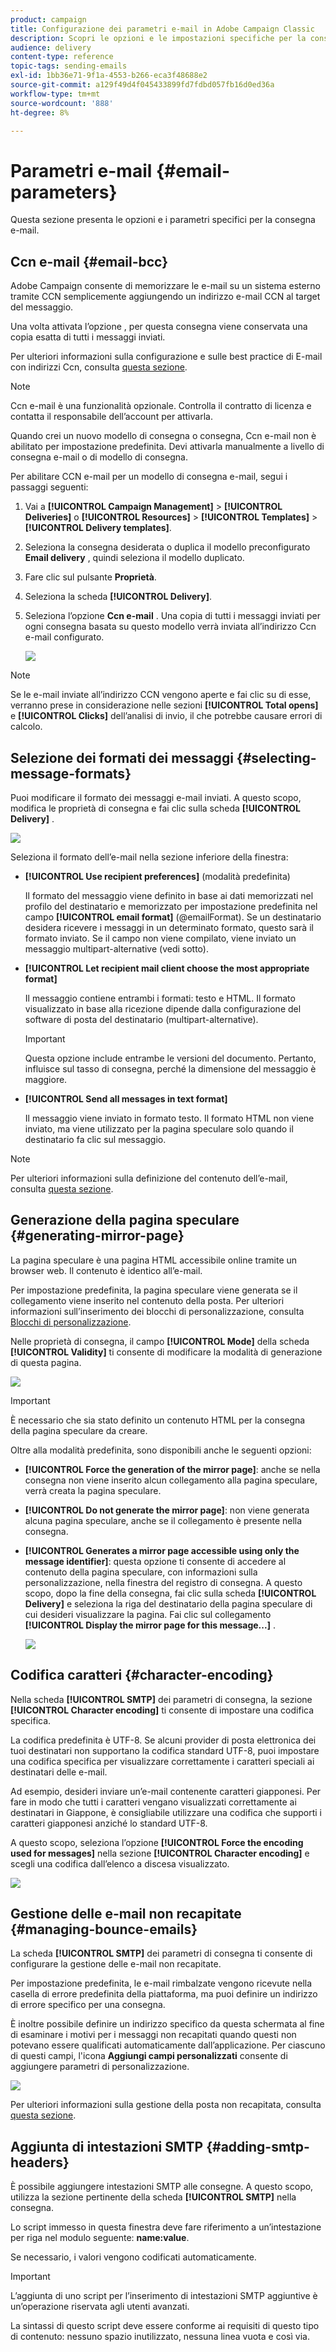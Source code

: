 ```yaml
---
product: campaign
title: Configurazione dei parametri e-mail in Adobe Campaign Classic
description: Scopri le opzioni e le impostazioni specifiche per la consegna delle e-mail.
audience: delivery
content-type: reference
topic-tags: sending-emails
exl-id: 1bb36e71-9f1a-4553-b266-eca3f48688e2
source-git-commit: a129f49d4f045433899fd7fdbd057fb16d0ed36a
workflow-type: tm+mt
source-wordcount: '888'
ht-degree: 8%

---
```


# Parametri e-mail {#email-parameters}

Questa sezione presenta le opzioni e i parametri specifici per la consegna e-mail.

## Ccn e-mail {#email-bcc}

Adobe Campaign consente di memorizzare le e-mail su un sistema esterno tramite CCN semplicemente aggiungendo un indirizzo e-mail CCN al target del messaggio.

Una volta attivata l’opzione , per questa consegna viene conservata una copia esatta di tutti i messaggi inviati.

Per ulteriori informazioni sulla configurazione e sulle best practice di E-mail con indirizzi Ccn, consulta [questa sezione](../../installation/using/email-archiving.md).

>[!NOTE]
>
>Ccn e-mail è una funzionalità opzionale. Controlla il contratto di licenza e contatta il responsabile dell’account per attivarla.

Quando crei un nuovo modello di consegna o consegna, Ccn e-mail non è abilitato per impostazione predefinita. Devi attivarla manualmente a livello di consegna e-mail o di modello di consegna.

Per abilitare CCN e-mail per un modello di consegna e-mail, segui i passaggi seguenti:

1. Vai a **[!UICONTROL Campaign Management]** > **[!UICONTROL Deliveries]** o **[!UICONTROL Resources]** > **[!UICONTROL Templates]** > **[!UICONTROL Delivery templates]**.
1. Seleziona la consegna desiderata o duplica il modello preconfigurato **Email delivery** , quindi seleziona il modello duplicato.
1. Fare clic sul pulsante **Proprietà**.
1. Seleziona la scheda **[!UICONTROL Delivery]**.
1. Seleziona l’opzione **Ccn e-mail** . Una copia di tutti i messaggi inviati per ogni consegna basata su questo modello verrà inviata all’indirizzo Ccn e-mail configurato.

   ![](assets/s_ncs_user_wizard_archiving.png)

>[!NOTE]
>
>Se le e-mail inviate all’indirizzo CCN vengono aperte e fai clic su di esse, verranno prese in considerazione nelle sezioni **[!UICONTROL Total opens]** e **[!UICONTROL Clicks]** dell’analisi di invio, il che potrebbe causare errori di calcolo.

## Selezione dei formati dei messaggi {#selecting-message-formats}

Puoi modificare il formato dei messaggi e-mail inviati. A questo scopo, modifica le proprietà di consegna e fai clic sulla scheda **[!UICONTROL Delivery]** .

![](assets/s_ncs_user_wizard_email_param.png)

Seleziona il formato dell’e-mail nella sezione inferiore della finestra:

* **[!UICONTROL Use recipient preferences]** (modalità predefinita)

   Il formato del messaggio viene definito in base ai dati memorizzati nel profilo del destinatario e memorizzato per impostazione predefinita nel campo **[!UICONTROL email format]** (@emailFormat). Se un destinatario desidera ricevere i messaggi in un determinato formato, questo sarà il formato inviato. Se il campo non viene compilato, viene inviato un messaggio multipart-alternative (vedi sotto).

* **[!UICONTROL Let recipient mail client choose the most appropriate format]**

   Il messaggio contiene entrambi i formati: testo e HTML. Il formato visualizzato in base alla ricezione dipende dalla configurazione del software di posta del destinatario (multipart-alternative).

   >[!IMPORTANT]
   >
   >Questa opzione include entrambe le versioni del documento. Pertanto, influisce sul tasso di consegna, perché la dimensione del messaggio è maggiore.

* **[!UICONTROL Send all messages in text format]**

   Il messaggio viene inviato in formato testo. Il formato HTML non viene inviato, ma viene utilizzato per la pagina speculare solo quando il destinatario fa clic sul messaggio.

>[!NOTE]
>
>Per ulteriori informazioni sulla definizione del contenuto dell’e-mail, consulta [questa sezione](defining-the-email-content.md).

## Generazione della pagina speculare {#generating-mirror-page}

La pagina speculare è una pagina HTML accessibile online tramite un browser web. Il contenuto è identico all’e-mail.

Per impostazione predefinita, la pagina speculare viene generata se il collegamento viene inserito nel contenuto della posta. Per ulteriori informazioni sull’inserimento dei blocchi di personalizzazione, consulta [Blocchi di personalizzazione](personalization-blocks.md).

Nelle proprietà di consegna, il campo **[!UICONTROL Mode]** della scheda **[!UICONTROL Validity]** ti consente di modificare la modalità di generazione di questa pagina.

![](assets/s_ncs_user_wizard_miror_page_mode.png)

>[!IMPORTANT]
>
>È necessario che sia stato definito un contenuto HTML per la consegna della pagina speculare da creare.

Oltre alla modalità predefinita, sono disponibili anche le seguenti opzioni:

* **[!UICONTROL Force the generation of the mirror page]**: anche se nella consegna non viene inserito alcun collegamento alla pagina speculare, verrà creata la pagina speculare.
* **[!UICONTROL Do not generate the mirror page]**: non viene generata alcuna pagina speculare, anche se il collegamento è presente nella consegna.
* **[!UICONTROL Generates a mirror page accessible using only the message identifier]**: questa opzione ti consente di accedere al contenuto della pagina speculare, con informazioni sulla personalizzazione, nella finestra del registro di consegna. A questo scopo, dopo la fine della consegna, fai clic sulla scheda **[!UICONTROL Delivery]** e seleziona la riga del destinatario della pagina speculare di cui desideri visualizzare la pagina. Fai clic sul collegamento **[!UICONTROL Display the mirror page for this message...]** .

   ![](assets/s_ncs_user_wizard_miror_page_link.png)

## Codifica caratteri {#character-encoding}

Nella scheda **[!UICONTROL SMTP]** dei parametri di consegna, la sezione **[!UICONTROL Character encoding]** ti consente di impostare una codifica specifica.

La codifica predefinita è UTF-8. Se alcuni provider di posta elettronica dei tuoi destinatari non supportano la codifica standard UTF-8, puoi impostare una codifica specifica per visualizzare correttamente i caratteri speciali ai destinatari delle e-mail.

Ad esempio, desideri inviare un’e-mail contenente caratteri giapponesi. Per fare in modo che tutti i caratteri vengano visualizzati correttamente ai destinatari in Giappone, è consigliabile utilizzare una codifica che supporti i caratteri giapponesi anziché lo standard UTF-8.

A questo scopo, seleziona l’opzione **[!UICONTROL Force the encoding used for messages]** nella sezione **[!UICONTROL Character encoding]** e scegli una codifica dall’elenco a discesa visualizzato.

![](assets/s_ncs_user_email_del_properties_smtp_tab_encoding.png)

## Gestione delle e-mail non recapitate {#managing-bounce-emails}

La scheda **[!UICONTROL SMTP]** dei parametri di consegna ti consente di configurare la gestione delle e-mail non recapitate.

Per impostazione predefinita, le e-mail rimbalzate vengono ricevute nella casella di errore predefinita della piattaforma, ma puoi definire un indirizzo di errore specifico per una consegna.

È inoltre possibile definire un indirizzo specifico da questa schermata al fine di esaminare i motivi per i messaggi non recapitati quando questi non potevano essere qualificati automaticamente dall’applicazione. Per ciascuno di questi campi, l&#39;icona **Aggiungi campi personalizzati** consente di aggiungere parametri di personalizzazione.

![](assets/s_ncs_user_email_del_properties_smtp_tab.png)

Per ulteriori informazioni sulla gestione della posta non recapitata, consulta [questa sezione](understanding-delivery-failures.md#bounce-mail-management).

## Aggiunta di intestazioni SMTP {#adding-smtp-headers}

È possibile aggiungere intestazioni SMTP alle consegne. A questo scopo, utilizza la sezione pertinente della scheda **[!UICONTROL SMTP]** nella consegna.

Lo script immesso in questa finestra deve fare riferimento a un’intestazione per riga nel modulo seguente: **name:value**.

Se necessario, i valori vengono codificati automaticamente.

>[!IMPORTANT]
>
>L’aggiunta di uno script per l’inserimento di intestazioni SMTP aggiuntive è un’operazione riservata agli utenti avanzati.
>
>La sintassi di questo script deve essere conforme ai requisiti di questo tipo di contenuto: nessuno spazio inutilizzato, nessuna linea vuota e così via.
